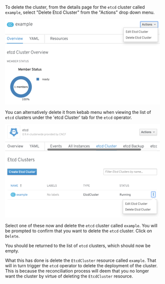 To delete the cluster, from the details page for the `etcd` cluster called `example`, select "Delete Etcd Cluster" from the "Actions" drop down menu.

![](delete-etcd-cluster-from-details.png)

You can alternatively delete it from kebab menu when viewing the list of `etcd` clusters under the 'etcd Cluster' tab for the `etcd` operator.

![](delete-etcd-cluster-from-list.png)

Select one of these now and delete the `etcd` cluster called `example`. You will be prompted to confirm that you want to delete the `etcd` cluster. Click on `Delete`.

You should be returned to the list of `etcd` clusters, which should now be empty.

What this has done is delete the `EtcdCluster` resource called `example`. That will in turn trigger the `etcd` operator to delete the deployment of the cluster. This is because the reconciliation process will deem that you no longer want the cluster by virtue of deleting the `EtcdCluster` resource.
